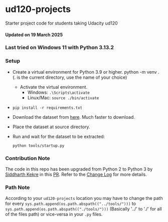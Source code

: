 ud120-projects
==============

Starter project code for students taking Udacity ud120

#### Updated on 19 March 2025

### Last tried on Windows 11 with Python 3.13.2

### Setup
- Create a virtual environment for Python 3.9 or higher.
  python -m venv . (. is the current directory, use the name of your choice)
  - Activate the virtual environment.
    - Windows: `.\Scripts\activate`
    - Linux/Mac: `source ./bin/activate`
- ```
  pip install -r requirements.txt
  ```
- Download the dataset from [here](https://huggingface.co/datasets/SnowZeng/enron_mail/resolve/main/enron_mail_20150507.tar.gz). Much faster to download.
- Place the dataset at source directory.
- Run and wait for the dataset to be extracted:
  
  ```
  python tools/startup.py
  ```

### Contribution Note
The code in this repo has been upgraded from Python 2 to Python 3 by [Siddharth Kekre](https://github.com/iSiddharth20) in this [PR](https://github.com/udacity/ud120-projects/pull/302). Refer to the [Change Log](https://github.com/iSiddharth20/ud120-projects/blob/master/CHANGELOG.md) for more details. 

### Path Note
According to your `ud120-projects` location you may have to change the path for every `sys.path.append(os.path.abspath(("../tools/")))` to `sys.path.append(os.path.abspath(("./tools/")))` (Basically '../' to './' for all of the files path) or vice-versa in your `.py` files.
